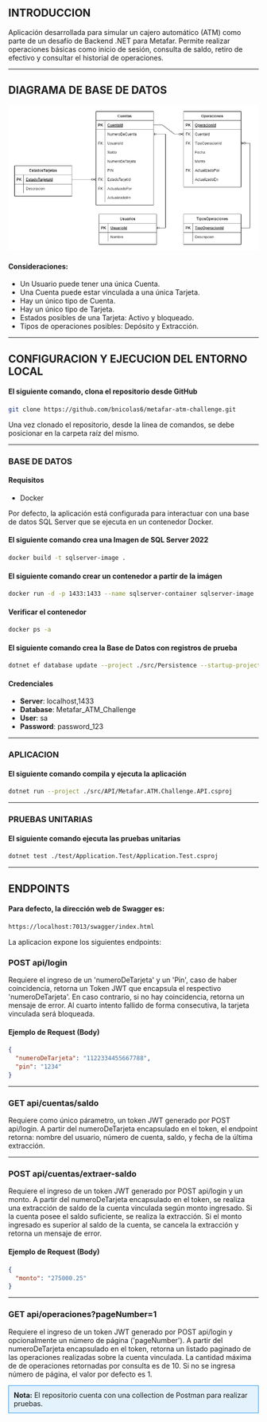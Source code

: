 ## INTRODUCCION

Aplicación desarrollada para simular un cajero automático (ATM) como parte de un desafío de Backend .NET para Metafar. Permite realizar operaciones básicas como inicio de sesión, consulta de saldo, retiro de efectivo y consultar el historial de operaciones.

---

## DIAGRAMA DE BASE DE DATOS

![Diagrama de Entidad-Relación](database/Metafar_ATM_Challenge.png)

#### Consideraciones:
- Un Usuario puede tener una única Cuenta.
- Una Cuenta puede estar vinculada a una única Tarjeta.
- Hay un único tipo de Cuenta.
- Hay un único tipo de Tarjeta.
- Estados posibles de una Tarjeta: Activo y bloqueado.
- Tipos de operaciones posibles: Depósito y Extracción.

---

## CONFIGURACION Y EJECUCION DEL ENTORNO LOCAL

#### El siguiente comando, clona el repositorio desde GitHub


```bash
git clone https://github.com/bnicolas6/metafar-atm-challenge.git
```

Una vez clonado el repositorio, desde la línea de comandos, se debe posicionar en la carpeta raíz del mismo.

---

### BASE DE DATOS

#### Requisitos

- Docker

Por defecto, la aplicación está configurada para interactuar con una base de datos SQL Server que se ejecuta en un contenedor Docker.

#### El siguiente comando crea una Imagen de SQL Server 2022

```bash
docker build -t sqlserver-image .
```

#### El siguiente comando crear un contenedor a partir de la imágen

```bash
docker run -d -p 1433:1433 --name sqlserver-container sqlserver-image
```

#### Verificar el contenedor

```bash
docker ps -a
```

#### El siguiente comando crea la Base de Datos con registros de prueba

```bash
dotnet ef database update --project ./src/Persistence --startup-project ./src/API
```

#### Credenciales


- **Server**: localhost,1433
- **Database**: Metafar_ATM_Challenge
- **User**: sa
- **Password**: password_123

---

### APLICACION

#### El siguiente comando compila y ejecuta la aplicación

```bash
dotnet run --project ./src/API/Metafar.ATM.Challenge.API.csproj
```

---

### PRUEBAS UNITARIAS

#### El siguiente comando ejecuta las pruebas unitarias

```bash
dotnet test ./test/Application.Test/Application.Test.csproj
```

---

## ENDPOINTS

#### Para defecto, la dirección web de Swagger es: 
    
```bash
https://localhost:7013/swagger/index.html
```    
    

La aplicacion expone los siguientes endpoints:

### POST api/login

Requiere el ingreso de un 'numeroDeTarjeta' y un 'Pin', caso de haber coincidencia, retorna un Token JWT que encapsula el respectivo 'numeroDeTarjeta'. En caso contrario, si no hay coincidencia, retorna un mensaje de error. Al cuarto intento fallido de forma consecutiva, la tarjeta vinculada será bloqueada. 

#### Ejemplo de Request (Body)

```json
{
  "numeroDeTarjeta": "1122334455667788",
  "pin": "1234"
}
```

---

### GET api/cuentas/saldo

Requiere como único párametro, un token JWT generado por POST api/login. A partir del numeroDeTarjeta encapsulado en el token, el endpoint retorna: nombre del usuario, número de cuenta, saldo, y fecha de la última extracción. 

---

### POST api/cuentas/extraer-saldo

Requiere el ingreso de un token JWT generado por POST api/login y un monto. A partir del numeroDeTarjeta encapsulado en el token, se realiza una extracción de saldo de la cuenta vinculada según monto ingresado. Si la cuenta posee el saldo suficiente, se realiza la extracción. Si el monto ingresado es superior al saldo de la cuenta, se cancela la extracción y retorna un mensaje de error.

#### Ejemplo de Request (Body)

```json
{
  "monto": "275000.25"
}
```

---

### GET api/operaciones?pageNumber=1

Requiere el ingreso de un token JWT generado por POST api/login y opcionalmente un número de página ('pageNumber'). A partir del numeroDeTarjeta encapsulado en el token, retorna un listado paginado de las operaciones realizadas sobre la cuenta vinculada. La cantidad máxima de de operaciones retornadas por consulta es de 10. Si no se ingresa número de página, el valor por defecto es 1.
 
<div style="border: 1px solid #2196F3; padding: 10px; background-color: #E3F2FD;">
    <strong>Nota:</strong> El repositorio cuenta con una collection de Postman para realizar pruebas.
</div>